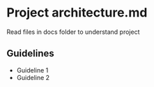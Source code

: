 # Project architecture.md

Read files in docs folder to understand project
## Guidelines

- Guideline 1
- Guideline 2
